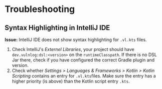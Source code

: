 # Troubleshooting

## Syntax Highlighting in IntelliJ IDE

**Issue:** IntelliJ IDE does not show syntax highlighting for `.vl.kts` files.

1. Check IntelliJ's _Externel Libraries_, your project should have `dev.vulnlog:dsl:<version>` on the
   `runtimeClasspath`. If there is no DSL Jar there, check if you have configured the correct Gradle plugin and version.
2. Check whether _Settings > Languages & Frameworks > Kotlin > Kotlin Scripting_ contains an entry for `.vl.kts`files.
   Make sure the entry has a higher priority (is above) than the Kotlin script entry `.kts`.
